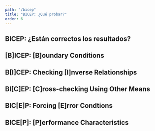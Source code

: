 ```yaml
---
path: "/bicep"
title: "BICEP: ¿Qué probar?"
order: 6
---
```


## BICEP: ¿Están correctos los resultados?

## [B]ICEP: [B]oundary Conditions

## B[I]CEP: Checking [I]nverse Relationships

## BI[C]EP: [C]ross-checking Using Other Means

## BIC[E]P: Forcing [E]rror Condtions

## BICE[P]: [P]erformance Characteristics
